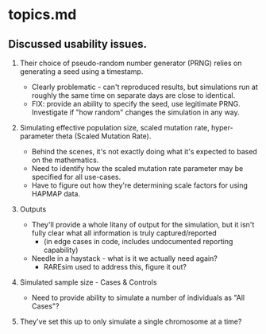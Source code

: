 topics.md
======

Discussed usability issues.  
------

1. Their choice of pseudo-random number generator (PRNG) relies on generating a seed using a timestamp.  
	- Clearly problematic - can't reproduced results, but simulations run at roughly the same time on separate days are close to identical.
	- FIX: provide an ability to specify the seed, use legitimate PRNG.  Investigate if "how random" changes the simulation in any way. 

2. Simulating effective population size, scaled mutation rate, hyper-parameter theta (Scaled Mutation Rate).
	- Behind the scenes, it's not exactly doing what it's expected to based on the mathematics.  
	- Need to identify how the scaled mutation rate parameter may be specified for all use-cases. 
	- Have to figure out how they're determining scale factors for using HAPMAP data. 

3. Outputs
	- They'll provide a whole litany of output for the simulation, but it isn't fully clear what all information is truly captured/reported
		+ (in edge cases in code, includes undocumented reporting capability)
	- Needle in a haystack - what is it we actually need again? 
		+ RAREsim used to address this, figure it out? 

4. Simulated sample size - Cases & Controls
	- Need to provide ability to simulate a number of individuals as "All Cases"?

5. They've set this up to only simulate a single chromosome at a time?